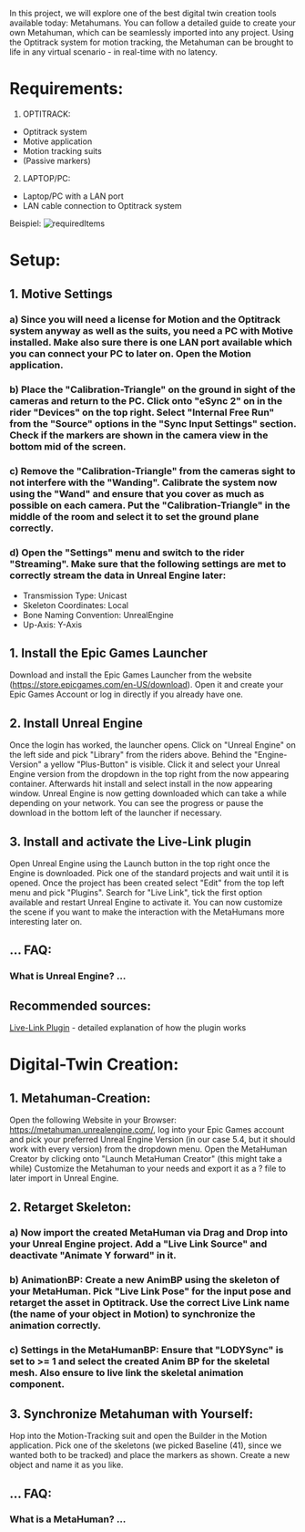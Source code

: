 In this project, we will explore one of the best digital twin creation tools available today: Metahumans. You can follow a detailed guide to create your own Metahuman, which can be seamlessly imported into any project. Using the Optitrack system for motion tracking, the Metahuman can be brought to life in any virtual scenario - in real-time with no latency.


# Requirements:
1. OPTITRACK:
* Optitrack system
* Motive application
* Motion tracking suits
* (Passive markers)
2. LAPTOP/PC:
* Laptop/PC with a LAN port
* LAN cable connection to Optitrack system

Beispiel:
![requiredItems](https://github.com/Digital-Media/sco_2023/assets/116873186/cf3e1e2e-9148-4f68-8b70-d307e0204fa1)

# Setup:
## 1. Motive Settings
### a) Since you will need a license for Motion and the Optitrack system anyway as well as the suits, you need a PC with Motive installed. Make also sure there is one LAN port available which you can connect your PC to later on. Open the Motion application.
### b) Place the "Calibration-Triangle" on the ground in sight of the cameras and return to the PC. Click onto "eSync 2" on in the rider "Devices" on the top right. Select "Internal Free Run" from the "Source" options in the "Sync Input Settings" section. Check if the markers are shown in the camera view in the bottom mid of the screen.
### c) Remove the "Calibration-Triangle" from the cameras sight to not interfere with the "Wanding". Calibrate the system now using the "Wand" and ensure that you cover as much as possible on each camera. Put the "Calibration-Triangle" in the middle of the room and select it to set the ground plane correctly.
### d) Open the "Settings" menu and switch to the rider "Streaming". Make sure that the following settings are met to correctly stream the data in Unreal Engine later:
* Transmission Type: Unicast
* Skeleton Coordinates: Local
* Bone Naming Convention: UnrealEngine
* Up-Axis: Y-Axis   

## 1. Install the Epic Games Launcher
Download and install the Epic Games Launcher from the website (https://store.epicgames.com/en-US/download). Open it and create your Epic Games Account or log in directly if you already have one.

## 2. Install Unreal Engine
Once the login has worked, the launcher opens. Click on "Unreal Engine" on the left side and pick "Library" from the riders above. Behind the "Engine-Version" a yellow "Plus-Button" is visible. Click it and select your Unreal Engine version from the dropdown in the top right from the now appearing container. Afterwards hit install and select install in the now appearing window. Unreal Engine is now getting downloaded which can take a while depending on your network. You can see the progress or pause the download in the bottom left of the launcher if necessary.

## 3. Install and activate the Live-Link plugin
Open Unreal Engine using the Launch button in the top right once the Engine is downloaded. Pick one of the standard projects and wait until it is opened. Once the project has been created select "Edit" from the top left menu and pick "Plugins". Search for "Live Link", tick the first option available and restart Unreal Engine to activate it. You can now customize the scene if you want to make the interaction with the MetaHumans more interesting later on.

## ... FAQ:

### What is Unreal Engine? ...

## Recommended sources:
[Live-Link Plugin](https://docs.optitrack.com/plugins/optitrack-unreal-engine-plugin/unreal-engine-optitrack-live-link-plugin/quick-start-guide-real-time-retargeting-in-unreal-engine-with-live-link-content) - detailed explanation of how the plugin works

# Digital-Twin Creation:
## 1. Metahuman-Creation:
Open the following Website in your Browser: https://metahuman.unrealengine.com/, log into your Epic Games account and pick your preferred Unreal Engine Version (in our case 5.4, but it should work with every version) from the dropdown menu. Open the MetaHuman Creator by clicking onto "Launch MetaHuman Creator" (this might take a while)
Customize the Metahuman to your needs and export it as a ? file to later import in Unreal Engine.

## 2. Retarget Skeleton:
### a) Now import the created MetaHuman via Drag and Drop into your Unreal Engine project. Add a "Live Link Source" and deactivate "Animate Y forward" in it.
### b) AnimationBP: Create a new AnimBP using the skeleton of your MetaHuman. Pick "Live Link Pose" for the input pose and retarget the asset in Optitrack. Use the correct Live Link name (the name of your object in Motion) to synchronize the animation correctly.
### c) Settings in the MetaHumanBP: Ensure that "LODYSync" is set to >= 1 and select the created Anim BP for the skeletal mesh. Also ensure to live link the skeletal animation component.

## 3. Synchronize Metahuman with Yourself:
Hop into the Motion-Tracking suit and open the Builder in the Motion application. Pick one of the skeletons (we picked Baseline (41), since we wanted both to be tracked) and place the markers as shown. Create a new object and name it as you like.

## ... FAQ:

### What is a MetaHuman? …
